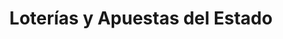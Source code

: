 ---
title: "Loterías y Apuestas del Estado"
url: /mojacar-playa/loterias-y-apuestas-del-estado-calle-duende/
shop: lotería
---